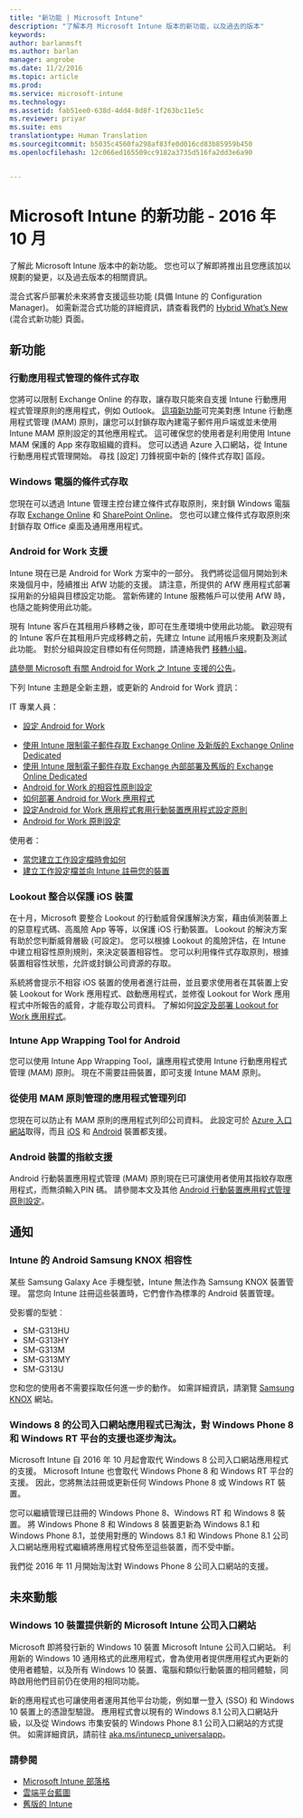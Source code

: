 ```yaml
---
title: "新功能 | Microsoft Intune"
description: "了解本月 Microsoft Intune 版本的新功能，以及過去的版本"
keywords: 
author: barlanmsft
ms.author: barlan
manager: angrobe
ms.date: 11/2/2016
ms.topic: article
ms.prod: 
ms.service: microsoft-intune
ms.technology: 
ms.assetid: fab51ee0-638d-4dd4-8d8f-1f263bc11e5c
ms.reviewer: priyar
ms.suite: ems
translationtype: Human Translation
ms.sourcegitcommit: b5035c4560fa298af83fe0d016cd83b85959b450
ms.openlocfilehash: 12c066ed165509cc9182a3735d516fa2dd3e6a90


---
```

# <a name="whats-new-in-microsoft-intune-october-2016"></a>Microsoft Intune 的新功能 - 2016 年 10 月
了解此 Microsoft Intune 版本中的新功能。 您也可以了解即將推出且您應該加以規劃的變更，以及過去版本的相關資訊。

混合式客戶部署於未來將會支援這些功能 (具備 Intune 的 Configuration Manager)。 如需新混合式功能的詳細資訊，請查看我們的 [Hybrid What’s New](https://technet.microsoft.com/library/mt718155.aspx) (混合式新功能) 頁面。
<!---@Barry, the above blurb stays in each version, but make sure Tyler signs off each time. Also, remember to set the ms.date in the metadata to the sprint release. --->

## <a name="whats-new"></a>新功能

### <a name="conditional-access-for-mobile-application-management"></a>行動應用程式管理的條件式存取
您將可以限制 Exchange Online 的存取，讓存取只能來自支援 Intune 行動應用程式管理原則的應用程式，例如 Outlook。 [這項新功能](/intune/deploy-use/allow-policy-managed-apps-access-to-o365)可完美對應 Intune 行動應用程式管理 (MAM) 原則，讓您可以封鎖存取內建電子郵件用戶端或並未使用 Intune MAM 原則設定的其他應用程式。 這可確保您的使用者是利用使用 Intune MAM 保護的 App 來存取組織的資料。 您可以透過 Azure 入口網站，從 Intune 行動應用程式管理開始。 尋找 [設定] 刀鋒視窗中新的 [條件式存取] 區段。

### <a name="conditional-access-for-windows-pcs"></a>Windows 電腦的條件式存取
您現在可以透過 Intune 管理主控台建立條件式存取原則，來封鎖 Windows 電腦存取 [Exchange Online](/intune/deploy-use/restrict-access-to-exchange-online-with-microsoft-intune) 和 [SharePoint Online](/intune/deploy-use/restrict-access-to-sharepoint-online-with-microsoft-intune)。 您也可以建立條件式存取原則來封鎖存取 Office 桌面及通用應用程式。

### <a name="android-for-work-support"></a>Android for Work 支援
Intune 現在已是 Android for Work 方案中的一部分。 我們將從這個月開始到未來幾個月中，陸續推出 AfW 功能的支援。 請注意，所提供的 AfW 應用程式部署採用新的分組與目標設定功能。 當新佈建的 Intune 服務帳戶可以使用 AfW 時，也隨之能夠使用此功能。

現有 Intune 客戶在其租用戶移轉之後，即可在生產環境中使用此功能。 歡迎現有的 Intune 客戶在其租用戶完成移轉之前，先建立 Intune 試用帳戶來規劃及測試此功能。 對於分組與設定目標如有任何問題，請連絡我們 [移轉小組](mailto:intunegrps@microsoft.com)。

[請參閱 Microsoft 有關 Android for Work 之 Intune 支援的公告](https://blogs.technet.microsoft.com/enterprisemobility/2016/09/12/microsoft-intune-support-for-android-for-work/)。

下列 Intune 主題是全新主題，或更新的 Android for Work 資訊：

IT 專業人員：
- [設定 Android for Work](/intune/deploy-use/set-up-android-for-work)
<!--- [Nathan Bigman's resource access topics]()-->
- [使用 Intune 限制電子郵件存取 Exchange Online 及新版的 Exchange Online Dedicated](/intune/deploy-use/restrict-access-to-exchange-online-with-microsoft-intune)
- [使用 Intune 限制電子郵件存取 Exchange 內部部署及舊版的 Exchange Online Dedicated](/intune/deploy-use/restrict-access-to-exchange-onpremises-with-microsoft-intune)
- [Android for Work 的相容性原則設定](/intune/deploy-use/afw-compliance-policy-settings-in-microsoft-intune)
- [如何部署 Android for Work 應用程式](/intune/deploy-use/android-for-work-apps)
- [設定Android for Work 應用程式套用行動裝置應用程式設定原則 ](/intune/deploy-use/afw-app-configuration-policy)
- [Android for Work 原則設定](/intune/deploy-use/android-for-work-policy-settings-in-microsoft-intune)

使用者：
- [當您建立工作設定檔時會如何](/intune/enduser/what-happens-when-you-create-a-work-profile-android)
- [建立工作設定檔並向 Intune 註冊您的裝置](/intune/enduser/create-a-work-profile-and-enroll-your-device-in-intune-android)

### <a name="lookout-integration-to-protect-ios-devices"></a>Lookout 整合以保護 iOS 裝置
在十月，Microsoft 要整合 Lookout 的行動威脅保護解決方案，藉由偵測裝置上的惡意程式碼、高風險 App 等等，以保護 iOS 行動裝置。 Lookout 的解決方案有助於您判斷威脅層級 (可設定)。 您可以根據 Lookout 的風險評估，在 Intune 中建立相容性原則規則，來決定裝置相容性。 您可以利用條件式存取原則，根據裝置相容性狀態，允許或封鎖公司資源的存取。

系統將會提示不相容 iOS 裝置的使用者進行註冊，並且要求使用者在其裝置上安裝 Lookout for Work 應用程式、啟動應用程式，並修復 Lookout for Work 應用程式中所報告的威脅，才能存取公司資料。 了解如何[設定及部署 Lookout for Work 應用程式](/intune/deploy-use/configure-and-deploy-lookout-for-work-apps)。
<!--TFS 1319493-->

<!--### New Microsoft Intune Company Portal available for Windows 10 devices
Microsoft is releasing a new [Microsoft Intune Company Portal for Windows 10 devices](https://go.microsoft.com/fwlink/?linkid=830663). This app, which leverages the new Windows 10 Universal format, will provide the user with an updated user experience within the app and identical experiences across all Windows 10 devices, PC and Mobile alike, while still enabling all the same functionality that they are using today.

The new app will also allow users to leverage additional platform features like single sign-on (SSO) and certificate-based authentication on Windows 10 devices. The app will be made available as an upgrade to the existing Windows 8.1 Company Portal and Windows Phone 8.1 Company Portal installs from the Windows Store.-->

### <a name="intune-app-wrapping-tool-for-android"></a>Intune App Wrapping Tool for Android
您可以使用 Intune App Wrapping Tool，讓應用程式使用 Intune 行動應用程式管理 (MAM) 原則。 現在不需要註冊裝置，即可支援 Intune MAM 原則。

### <a name="manage-printing-from-apps-managed-using-mam-policies"></a>從使用 MAM 原則管理的應用程式管理列印
您現在可以防止有 MAM 原則的應用程式列印公司資料。 此設定可於 [Azure 入口網站](/Intune/deploy-use/create-and-deploy-mobile-app-management-policies-with-microsoft-intune)取得，而且 [iOS](/Intune/deploy-use/ios-mam-policy-settings) 和 [Android](/Intune/deploy-use/android-mam-policy-settings) 裝置都支援。
<!--TFS 1014328-->

### <a name="support-for-fingerprints-on-android-devices"></a>Android 裝置的指紋支援
Android 行動裝置應用程式管理 (MAM) 原則現在已可讓使用者使用其指紋存取應用程式，而無須輸入PIN 碼。 請參閱本文及其他 [Android 行動裝置應用程式管理原則設定](/Intune/deploy-use/android-mam-policy-settings)。

## <a name="notices"></a>通知

### <a name="android-samsung-knox-compatibility-with-intune"></a>Intune 的 Android Samsung KNOX 相容性
某些 Samsung Galaxy Ace 手機型號，Intune 無法作為 Samsung KNOX 裝置管理。 當您向 Intune 註冊這些裝置時，它們會作為標準的 Android 裝置管理。

受影響的型號︰

* SM-G313HU
* SM-G313HY
* SM-G313M
* SM-G313MY
* SM-G313U

您和您的使用者不需要採取任何進一步的動作。 如需詳細資訊，請瀏覽 [Samsung KNOX](https://www.samsungknox.com) 網站。

### <a name="company-portal-app-for-windows-8-is-deprecated-support-for-windows-phone-8-and-windows-rt-platforms-are-being-deprecated"></a>Windows 8 的公司入口網站應用程式已淘汰，對 Windows Phone 8 和 Windows RT 平台的支援也逐步淘汰。
Microsoft Intune 自 2016 年 10 月起會取代 Windows 8 公司入口網站應用程式的支援。 Microsoft Intune 也會取代 Windows Phone 8 和 Windows RT 平台的支援。 因此，您將無法註冊或更新任何 Windows Phone 8 或 Windows RT 裝置。

您可以繼續管理已註冊的 Windows Phone 8、Windows RT 和 Windows 8 裝置。 將 Windows Phone 8 和 Windows 8 裝置更新為 Windows 8.1 和 Windows Phone 8.1，並使用對應的 Windows 8.1 和 Windows Phone 8.1 公司入口網站應用程式繼續將應用程式發佈至這些裝置，而不受中斷。

我們從 2016 年 11 月開始淘汰對 Windows Phone 8 公司入口網站的支援。
<!--TFS 1255391-->

## <a name="whats-coming"></a>未來動態

### <a name="new-microsoft-intune-company-portal-available-for-windows-10-devices"></a>Windows 10 裝置提供新的 Microsoft Intune 公司入口網站
Microsoft 即將發行新的 Windows 10 裝置 Microsoft Intune 公司入口網站。 利用新的 Windows 10 通用格式的此應用程式，會為使用者提供應用程式內更新的使用者體驗，以及所有 Windows 10 裝置、電腦和類似行動裝置的相同體驗，同時啟用他們目前仍在使用的相同功能。

新的應用程式也可讓使用者運用其他平台功能，例如單一登入 (SSO) 和 Windows 10 裝置上的憑證型驗證。 應用程式會以現有的 Windows 8.1 公司入口網站升級，以及從 Windows 市集安裝的 Windows Phone 8.1 公司入口網站的方式提供。 如需詳細資訊，請前往 [aka.ms/intunecp_universalapp](http://aka.ms/intunecp_universalapp)。
<!--TFS 1016502-->

### <a name="see-also"></a>請參閱
* [Microsoft Intune 部落格](http://go.microsoft.com/fwlink/?LinkID=273882)
* [雲端平台藍圖](http://www.microsoft.com/en-us/server-cloud/roadmap/Indevelopment.aspx?TabIndex=0&dropValue=Intune)
* [舊版的 Intune](previous-intune-releases.md)



<!--HONumber=Nov16_HO1-->


